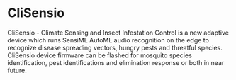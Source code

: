 # CliSensio
CliSensio - Climate Sensing and Insect Infestation Control is a new adaptive device which runs SensiML AutoML audio recognition on the edge to recognize disease spreading vectors, hungry pests and threatful species. CliSensio device firmware can be flashed for mosquito species identification, pest identifications and elimination response or both in near future.
